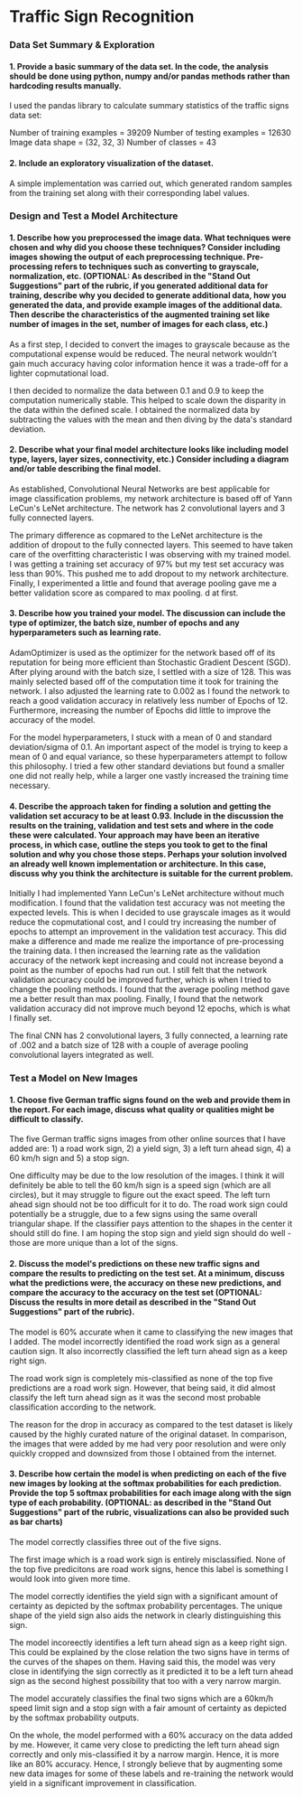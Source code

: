 # **Traffic Sign Recognition** 

### Data Set Summary & Exploration

#### 1. Provide a basic summary of the data set. In the code, the analysis should be done using python, numpy and/or pandas methods rather than hardcoding results manually.

I used the pandas library to calculate summary statistics of the traffic
signs data set:

Number of training examples = 39209
Number of testing examples  = 12630
Image data shape  = (32, 32, 3)
Number of classes = 43

#### 2. Include an exploratory visualization of the dataset.

A simple implementation was carried out, which generated random samples from the training set along with their corresponding label values. 

### Design and Test a Model Architecture

#### 1. Describe how you preprocessed the image data. What techniques were chosen and why did you choose these techniques? Consider including images showing the output of each preprocessing technique. Pre-processing refers to techniques such as converting to grayscale, normalization, etc. (OPTIONAL: As described in the "Stand Out Suggestions" part of the rubric, if you generated additional data for training, describe why you decided to generate additional data, how you generated the data, and provide example images of the additional data. Then describe the characteristics of the augmented training set like number of images in the set, number of images for each class, etc.)

As a first step, I decided to convert the images to grayscale because as the computational expense would be reduced. The neural network wouldn't gain much accuracy having color information hence it was a trade-off for a lighter copmutational load. 

I then decided to normalize the data between 0.1 and 0.9 to keep the computation numerically stable. This helped to scale down the disparity in the data within the defined scale. I obtained the normalized data by subtracting the values with the mean and then diving by the data's standard deviation.

#### 2. Describe what your final model architecture looks like including model type, layers, layer sizes, connectivity, etc.) Consider including a diagram and/or table describing the final model.

As established, Convolutional Neural Networks are best applicable for image classification problems, my network architecture is based off of Yann LeCun's LeNet architecture. The network has 2 convolutional layers and 3 fully connected layers. 

The primary difference as copmared to the LeNet architecture is the addition of dropout to the fully connected layers. This seemed to have taken care of the overfitting characteristic I was observing with my trained model. I was getting a training set accuracy of 97% but my test set accuracy was less than 90%. This pushed me to add dropout to my network architecture. Finally, I experimented a little and found that average pooling gave me a better validation score as compared to max pooling.
d at first.

#### 3. Describe how you trained your model. The discussion can include the type of optimizer, the batch size, number of epochs and any hyperparameters such as learning rate.

AdamOptimizer is used as the optimizer for the network based off of its reputation for being more efficient than Stochastic Gradient Descent (SGD). After plying around with the batch size, I settled with a size of 128. This was mainly selected based off of the computation time it took for training the network. I also adjusted the learning rate to 0.002 as I found the network to reach a good validation accuracy in relatively less number of Epochs of 12. Furthermore, increasing the number of Epochs did little to improve the accuracy of the model.

For the model hyperparameters, I stuck with a mean of 0 and standard deviation/sigma of 0.1. An important aspect of the model is trying to keep a mean of 0 and equal variance, so these hyperparameters attempt to follow this philosophy. I tried a few other standard deviations but found a smaller one did not really help, while a larger one vastly increased the training time necessary.


#### 4. Describe the approach taken for finding a solution and getting the validation set accuracy to be at least 0.93. Include in the discussion the results on the training, validation and test sets and where in the code these were calculated. Your approach may have been an iterative process, in which case, outline the steps you took to get to the final solution and why you chose those steps. Perhaps your solution involved an already well known implementation or architecture. In this case, discuss why you think the architecture is suitable for the current problem.

Initially I had implemented Yann LeCun's LeNet architecture without much modification. I found that the validation test accuracy was not meeting the expected levels. This is when I decided to use grayscale images as it would reduce the copmutational cost, and I could try increasing the number of epochs to attempt an improvement in the validation test accuracy. This did make a difference and made me realize the importance of pre-processing the training data. I then increased the learning rate as the validation accuracy of the network kept increasing and could not increase beyond a point as the number of epochs had run out. I still felt that the network validation accuracy could be improved further, which is when I tried to change the pooling methods. I found that the average pooling method gave me a better result than max pooling. Finally, I found that the network validation accuracy did not improve much beyond 12 epochs, which is what I finally set. 

The final CNN has 2 convolutional layers, 3 fully connected, a learning rate of .002 and a batch size of 128 with a couple of average pooling convolutional layers integrated as well. 

### Test a Model on New Images

#### 1. Choose five German traffic signs found on the web and provide them in the report. For each image, discuss what quality or qualities might be difficult to classify.

The five German traffic signs images from other online sources that I have added are: 1) a road work sign, 2) a yield sign, 3) a left turn ahead sign, 4) a 60 km/h sign and 5) a stop sign.

One difficulty may be due to the low resolution of the images. I think it will definitely be able to tell the 60 km/h sign is a speed sign (which are all circles), but it may struggle to figure out the exact speed. The left turn ahead sign should not be too difficult for it to do. The road work sign could potentially be a struggle, due to a few signs using the same overall triangular shape. If the classifier pays attention to the shapes in the center it should still do fine. I am hoping the stop sign and yield sign should do well - those are more unique than a lot of the signs.

#### 2. Discuss the model's predictions on these new traffic signs and compare the results to predicting on the test set. At a minimum, discuss what the predictions were, the accuracy on these new predictions, and compare the accuracy to the accuracy on the test set (OPTIONAL: Discuss the results in more detail as described in the "Stand Out Suggestions" part of the rubric).

The model is 60% accurate when it came to classifying the new images that I added. The model incorrectly identified the road work sign as a general caution sign. It also incorrectly classified the left turn ahead sign as a keep right sign.

The road work sign is completely mis-classified as none of the top five predictions are a road work sign. However, that being said, it did almost classify the left turn ahead sign as it was the second most probable classification according to the network. 

The reason for the drop in accuracy as compared to the test dataset is likely caused by the highly curated nature of the original dataset. In comparison, the images that were added by me had very poor resolution and were only quickly cropped and downsized from those I obtained from the internet.


#### 3. Describe how certain the model is when predicting on each of the five new images by looking at the softmax probabilities for each prediction. Provide the top 5 softmax probabilities for each image along with the sign type of each probability. (OPTIONAL: as described in the "Stand Out Suggestions" part of the rubric, visualizations can also be provided such as bar charts)

The model correctly classifies three out of the five signs. 

The first image which is a road work sign is entirely misclassified. None of the top five predicitons are road work signs, hence this label is something I would look into given more time.

The model correctly identifies the yield sign with a significant amount of certainty as depicted by the softmax probability percentages. The unique shape of the yield sign also aids the network in clearly distinguishing this sign.

The model incoreectly identifies a left turn ahead sign as a keep right sign. This could be explained by the close relation the two signs have in terms of the curves of the shapes on them. Having said this, the model was very close in identifying the sign correctly as it predicted it to be a left turn ahead sign as the second highest possibility that too with a very narrow margin. 

The model accurately classifies the final two signs which are a 60km/h speed limit sign and a stop sign with a fair amount of certainty as depicted by the softmax probability outputs.

On the whole, the model performed with a 60% accuracy on the data added by me. However, it came very close to predicting the left turn ahead sign correctly and only mis-classified it by a narrow margin. Hence, it is more like an 80% accuracy. Hence, I strongly believe that by augmenting some new data images for some of these labels and re-training the network would yield in a significant improvement in classification.
